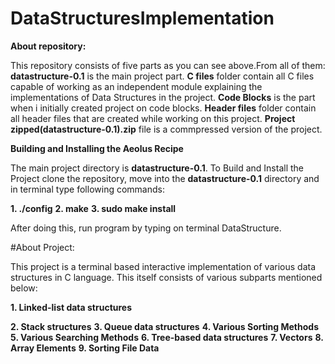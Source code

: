 # DataStructuresImplementation

**About repository:**

This repository consists of five parts as you can see above.From all of them:
__datastructure-0.1__ is  the main project part. __C files__ folder contain
all C files capable of working as an independent module explaining the implementations
 of Data Structures in the project. __Code Blocks__ is the part when i initially
 created project on code blocks. __Header files__ folder contain all header
files that are created while working on this project.
__Project zipped(datastructure-0.1).zip__ file is a commpressed version of the project.

**Building and Installing the Aeolus Recipe**

The main project directory is __datastructure-0.1__. To Build and Install the Project clone
the repository, move into the __datastructure-0.1__ directory and in terminal type following commands:

**1. ./config**
**2. make**
**3. sudo make install**

After doing this, run program by typing on terminal DataStructure.

#About Project:

This project is a terminal based interactive implementation of various data structures in C language.
This itself consists of various subparts mentioned below:

**1. Linked-list data structures**
     
**2. Stack structures**
**3. Queue data structures**
**4. Various Sorting Methods**
**5. Various Searching Methods**
**6. Tree-based data structures**
**7. Vectors**
**8. Array Elements**
**9. Sorting File Data**
